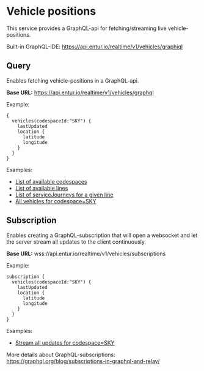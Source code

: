 # Vehicle positions
This service provides a GraphQL-api for fetching/streaming live vehicle-positions.

Built-in GraphQL-IDE: https://api.entur.io/realtime/v1/vehicles/graphiql

## Query
Enables fetching vehicle-positions in a GraphQL-api.

**Base URL:** https://api.entur.io/realtime/v1/vehicles/graphql

Example:
```
{
  vehicles(codespaceId:"SKY") {
    lastUpdated
    location {
      latitude
      longitude
    }
  }
}
```

Examples:
- [List of available codespaces](https://api.entur.io/realtime/v1/vehicles/graphiql?query=%7B%0A%20%20codespaces%20%7B%0A%20%20%20%20codespaceId%0A%20%20%7D%0A%7D%0A&variables=%7B%0A%20%20%22date%22%3A%20%222021-04-16%22%0A%7D)
- [List of available lines](https://api.entur.io/realtime/v1/vehicles/graphiql?query=%7B%0A%20%20lines%28codespaceId%3A%22SKY%22%29%20%7B%0A%20%20%20%20lineRef%0A%20%20%20%20lineName%0A%20%20%7D%0A%7D%0A&variables=%7B%0A%20%20%22date%22%3A%20%222021-04-16%22%0A%7D)
- [List of serviceJourneys for a given line](https://api.entur.io/realtime/v1/vehicles/graphiql?query=%7B%0A%20%20serviceJourneys%28lineRef%3A%22SKY%3ALine%3A10%22%29%7B%0A%20%20%20%20serviceJourneyId%0A%20%20%7D%0A%7D&variables=%7B%0A%20%20%22date%22%3A%20%222021-04-16%22%0A%7D)
- [All vehicles for codespace=SKY](https://api.entur.io/realtime/v1/vehicles/graphiql?query=%7B%0A%20%20vehicles(codespaceId%3A%22SKY%22)%20%7B%0A%20%20%20%20lastUpdated%0A%20%20%20%20location%20%7B%0A%20%20%20%20%20%20latitude%0A%20%20%20%20%20%20longitude%0A%20%20%20%20%7D%0A%20%20%7D%0A%7D&variables=%7B%0A%20%20%22date%22%3A%20%222021-04-16%22%0A%7D)

## Subscription
Enables creating a GraphQL-subscription that will open a websocket and let the server stream all updates to the client continuously. 

**Base URL:** wss://api.entur.io/realtime/v1/vehicles/subscriptions

Example:
```
subscription {
  vehicles(codespaceId:"SKY") {
    lastUpdated
    location {
      latitude
      longitude
    }
  }
}
```
Examples:
- [Stream all updates for codespace=SKY](https://api.entur.io/realtime/v1/vehicles/graphiql?query=subscription%20%7B%0A%20%20vehicles(codespaceId%3A%22SKY%22)%20%7B%0A%20%20%20%20lastUpdated%0A%20%20%20%20location%20%7B%0A%20%20%20%20%20%20latitude%0A%20%20%20%20%20%20longitude%0A%20%20%20%20%7D%0A%20%20%7D%0A%7D&variables=%7B%0A%20%20%22date%22%3A%20%222021-04-16%22%0A%7D)

More details about GraphQL-subscriptions: https://graphql.org/blog/subscriptions-in-graphql-and-relay/